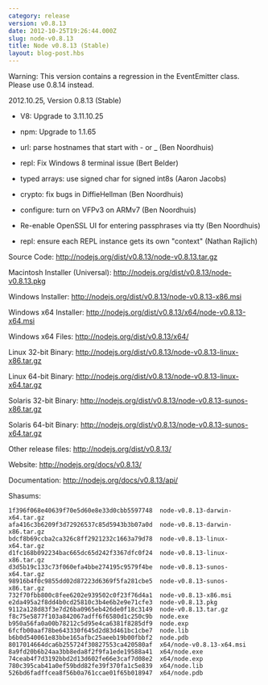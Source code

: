 ```yaml
---
category: release
version: v0.8.13
date: 2012-10-25T19:26:44.000Z
slug: node-v0.8.13
title: Node v0.8.13 (Stable)
layout: blog-post.hbs
---
```


Warning: This version contains a regression in the EventEmitter class.
Please use 0.8.14 instead.

2012.10.25, Version 0.8.13 (Stable)

* V8: Upgrade to 3.11.10.25

* npm: Upgrade to 1.1.65

* url: parse hostnames that start with - or _ (Ben Noordhuis)

* repl: Fix Windows 8 terminal issue (Bert Belder)

* typed arrays: use signed char for signed int8s (Aaron Jacobs)

* crypto: fix bugs in DiffieHellman (Ben Noordhuis)

* configure: turn on VFPv3 on ARMv7 (Ben Noordhuis)

* Re-enable OpenSSL UI for entering passphrases via tty (Ben Noordhuis)

* repl: ensure each REPL instance gets its own "context" (Nathan Rajlich)


Source Code: http://nodejs.org/dist/v0.8.13/node-v0.8.13.tar.gz

Macintosh Installer (Universal): http://nodejs.org/dist/v0.8.13/node-v0.8.13.pkg

Windows Installer: http://nodejs.org/dist/v0.8.13/node-v0.8.13-x86.msi

Windows x64 Installer: http://nodejs.org/dist/v0.8.13/x64/node-v0.8.13-x64.msi

Windows x64 Files: http://nodejs.org/dist/v0.8.13/x64/

Linux 32-bit Binary: http://nodejs.org/dist/v0.8.13/node-v0.8.13-linux-x86.tar.gz

Linux 64-bit Binary: http://nodejs.org/dist/v0.8.13/node-v0.8.13-linux-x64.tar.gz

Solaris 32-bit Binary: http://nodejs.org/dist/v0.8.13/node-v0.8.13-sunos-x86.tar.gz

Solaris 64-bit Binary: http://nodejs.org/dist/v0.8.13/node-v0.8.13-sunos-x64.tar.gz

Other release files: http://nodejs.org/dist/v0.8.13/

Website: http://nodejs.org/docs/v0.8.13/

Documentation: http://nodejs.org/docs/v0.8.13/api/

Shasums:
```
1f396f068e40639f70e5d60e8e33d0cbb5597748  node-v0.8.13-darwin-x64.tar.gz
afa416c3b6209f3d72926537c85d5943b3b07a0d  node-v0.8.13-darwin-x86.tar.gz
bdcf8b69ccba2ca326c8ff2921232c1663a79d78  node-v0.8.13-linux-x64.tar.gz
d1fc168b092234bac665dc65d242f3367dfc0f24  node-v0.8.13-linux-x86.tar.gz
d3d5b19c133c73f060efa4bbe274195c9579f4be  node-v0.8.13-sunos-x64.tar.gz
98916b4f0c9855dd02d87223d6369f5fa281cbe5  node-v0.8.13-sunos-x86.tar.gz
732f70fbb800c8fee6202e939502c0f23f76d4a1  node-v0.8.13-x86.msi
e2da495a2f8dd4b0cd25810c3b4e6b2e9e71cfe3  node-v0.8.13.pkg
9112a128d83f3e7d26ba0965eb426de0f18c3149  node-v0.8.13.tar.gz
f8c75e5877f103a842067adff6f6580d1c250c9b  node.exe
b950a56fa0a00b78212c5d95e4ca6381f8285df9  node.exp
6fcfb00aaf78be643330f645d2d83d461bc1cbe7  node.lib
b6b0d540061e83bbe165afbc25aeeb19b00fbbf2  node.pdb
8017014664dca6b255724f30827553ca420580af  x64/node-v0.8.13-x64.msi
8a9fd20b6b24aa3bb8eda8f2f9fa1ede19588a41  x64/node.exe
74ceab4f7d3192bbd2d13d602fe66e3caf7d08e2  x64/node.exp
780c395cab41a0ef59bdd82fe39f370fa1c5e839  x64/node.lib
526bd6fadffcea8f56b0a761ccae01f65b018947  x64/node.pdb
```
